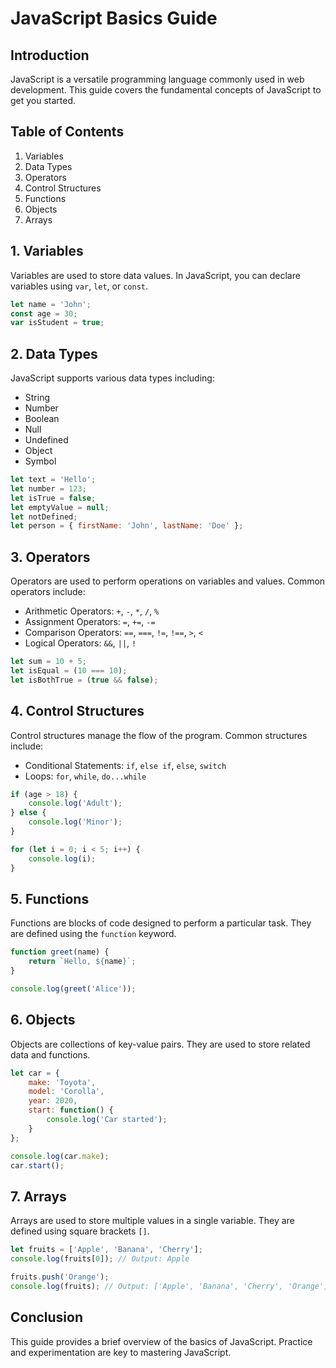 # JavaScript Basics Guide

## Introduction
JavaScript is a versatile programming language commonly used in web development. This guide covers the fundamental concepts of JavaScript to get you started.

## Table of Contents
1. Variables
2. Data Types
3. Operators
4. Control Structures
5. Functions
6. Objects
7. Arrays

## 1. Variables
Variables are used to store data values. In JavaScript, you can declare variables using `var`, `let`, or `const`.

```javascript
let name = 'John';
const age = 30;
var isStudent = true;
```

## 2. Data Types
JavaScript supports various data types including:
- String
- Number
- Boolean
- Null
- Undefined
- Object
- Symbol

```javascript
let text = 'Hello';
let number = 123;
let isTrue = false;
let emptyValue = null;
let notDefined;
let person = { firstName: 'John', lastName: 'Doe' };
```

## 3. Operators
Operators are used to perform operations on variables and values. Common operators include:
- Arithmetic Operators: `+`, `-`, `*`, `/`, `%`
- Assignment Operators: `=`, `+=`, `-=`
- Comparison Operators: `==`, `===`, `!=`, `!==`, `>`, `<`
- Logical Operators: `&&`, `||`, `!`

```javascript
let sum = 10 + 5;
let isEqual = (10 === 10);
let isBothTrue = (true && false);
```

## 4. Control Structures
Control structures manage the flow of the program. Common structures include:
- Conditional Statements: `if`, `else if`, `else`, `switch`
- Loops: `for`, `while`, `do...while`

```javascript
if (age > 18) {
    console.log('Adult');
} else {
    console.log('Minor');
}

for (let i = 0; i < 5; i++) {
    console.log(i);
}
```

## 5. Functions
Functions are blocks of code designed to perform a particular task. They are defined using the `function` keyword.

```javascript
function greet(name) {
    return `Hello, ${name}`;
}

console.log(greet('Alice'));
```

## 6. Objects
Objects are collections of key-value pairs. They are used to store related data and functions.

```javascript
let car = {
    make: 'Toyota',
    model: 'Corolla',
    year: 2020,
    start: function() {
        console.log('Car started');
    }
};

console.log(car.make);
car.start();
```

## 7. Arrays
Arrays are used to store multiple values in a single variable. They are defined using square brackets `[]`.

```javascript
let fruits = ['Apple', 'Banana', 'Cherry'];
console.log(fruits[0]); // Output: Apple

fruits.push('Orange');
console.log(fruits); // Output: ['Apple', 'Banana', 'Cherry', 'Orange']
```

## Conclusion
This guide provides a brief overview of the basics of JavaScript. Practice and experimentation are key to mastering JavaScript.
